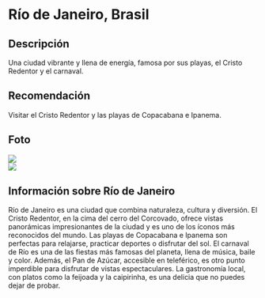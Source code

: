 # Río de Janeiro, Brasil

## Descripción
Una ciudad vibrante y llena de energía, famosa por sus playas, el Cristo Redentor y el carnaval.

## Recomendación
Visitar el Cristo Redentor y las playas de Copacabana e Ipanema.

## Foto
![](https://i0.wp.com/efe.com/wp-content/uploads/2025/03/Cristo_Redentor_Brasil.jpg?w=900&ssl=1)  
![](https://dynamic-media-cdn.tripadvisor.com/media/photo-o/16/8c/14/06/ipanema.jpg?w=800&h=500&s=1)  

## Información sobre Río de Janeiro
Río de Janeiro es una ciudad que combina naturaleza, cultura y diversión. El Cristo Redentor, en la cima del cerro del Corcovado, ofrece vistas panorámicas impresionantes de la ciudad y es uno de los íconos más reconocidos del mundo. Las playas de Copacabana e Ipanema son perfectas para relajarse, practicar deportes o disfrutar del sol. El carnaval de Río es una de las fiestas más famosas del planeta, llena de música, baile y color. Además, el Pan de Azúcar, accesible en teleférico, es otro punto imperdible para disfrutar de vistas espectaculares. La gastronomía local, con platos como la feijoada y la caipirinha, es una delicia que no puedes dejar de probar.
